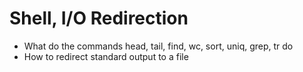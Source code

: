 # Shell, I/O Redirection
* What do the commands head, tail, find, wc, sort, uniq, grep, tr do
* How to redirect standard output to a file
